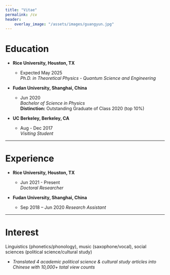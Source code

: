 ```yaml
---
title: "Vitae"
permalink: /cv
header:
    overlay_image: "/assets/images/guangyun.jpg"
---
```


# Education

- **Rice University, Houston, TX**
  - Expected May 2025  
    _Ph.D. in Theoretical Physics - Quantum Science and Engineering_

- **Fudan University, Shanghai, China**
  - Jun 2020  
    _Bachelor of Science in Physics_  
    **Distinction:** Outstanding Graduate of Class 2020 (top 10%)

- **UC Berkeley, Berkeley, CA**
  - Aug - Dec 2017  
    _Visiting Student_

---

# Experience

- **Rice University, Houston, TX**
  - Jun 2021 - Present  
    _Doctoral Researcher_

- **Fudan University, Shanghai, China**
  - Sep 2018 – Jun 2020
    _Research Assistant_

---

# Interest

Linguistics (phonetics/phonology), music (saxophone/vocal), social sciences (political science/cultural study)

- _Translated 4 academic political science & cultural study articles into Chinese with 10,000+ total view counts_

